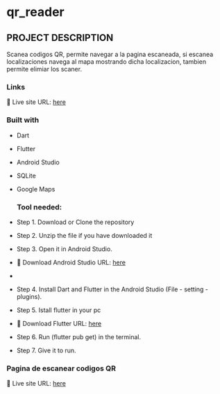 # qr_reader

## PROJECT DESCRIPTION
 Scanea codigos QR, permite navegar a la pagina escaneada, si escanea localizaciones navega al mapa mostrando dicha localizacion, tambien permite elimiar los scaner.

### Links
📌 Live site URL: [here](https://github.com/Tonyva002/qr_reader)

### Built with

- Dart
  
- Flutter
  
- Android Studio
  
- SQLite
  
- Google Maps

  ### Tool needed:

- Step 1. Download or Clone the repository
  
- Step 2. Unzip the file if you have downloaded it
  
- Step 3. Open it in Android Studio. 
-  📌 Download Android Studio URL: [here](https://developer.android.com/studio?gad_source=1&gclid=CjwKCAjw88yxBhBWEiwA7cm6pfS9xHHbU4WacdljFFHpcC4jMcoxnurYNyAeGI-bIw6c8KoOH5L6iRoCwT4QAvD_BwE&gclsrc=aw.ds&hl=es-419)
- 
- Step 4. Install Dart and Flutter in the Android Studio (File - setting - plugins).

- Step 5. Istall flutter in your pc 
-  📌 Download Flutter URL: [here](https://docs.flutter.dev/get-started/install)

- Step 6. Run (flutter pub get) in the terminal.
  
- Step 7. Give it to run.

### Pagina de escanear codigos QR
📌 Live site URL: [here](https://qrplanet.com/es)

